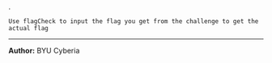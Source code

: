 .

``Use flagCheck to input the flag you get from the challenge to get the actual flag``

---
**Author:** BYU Cyberia
